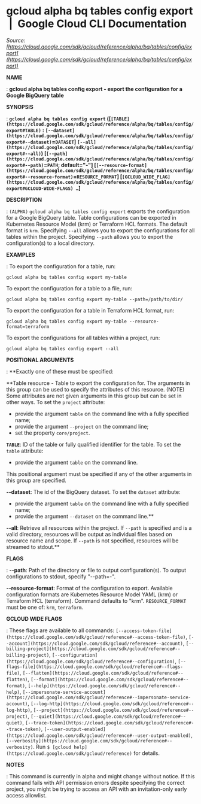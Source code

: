 # gcloud alpha bq tables config export  |  Google Cloud CLI Documentation

*Source: [https://cloud.google.com/sdk/gcloud/reference/alpha/bq/tables/config/export](https://cloud.google.com/sdk/gcloud/reference/alpha/bq/tables/config/export)*

**NAME**

: **gcloud alpha bq tables config export - export the configuration for a Google BigQuery table**

**SYNOPSIS**

: **`gcloud alpha bq tables config export` ([`[TABLE](https://cloud.google.com/sdk/gcloud/reference/alpha/bq/tables/config/export#TABLE)` : `[--dataset](https://cloud.google.com/sdk/gcloud/reference/alpha/bq/tables/config/export#--dataset)`=`DATASET`] `[--all](https://cloud.google.com/sdk/gcloud/reference/alpha/bq/tables/config/export#--all)`) [`[--path](https://cloud.google.com/sdk/gcloud/reference/alpha/bq/tables/config/export#--path)`=`PATH`; default="-"] [`[--resource-format](https://cloud.google.com/sdk/gcloud/reference/alpha/bq/tables/config/export#--resource-format)`=`RESOURCE_FORMAT`] [`[GCLOUD_WIDE_FLAG](https://cloud.google.com/sdk/gcloud/reference/alpha/bq/tables/config/export#GCLOUD-WIDE-FLAGS) …`]**

**DESCRIPTION**

: `(ALPHA)` `gcloud alpha bq tables config export` exports
the configuration for a Google BigQuery table.
Table configurations can be exported in Kubernetes Resource Model (krm) or
Terraform HCL formats. The default format is `krm`.
Specifying `--all` allows you to export the configurations for all
tables within the project.
Specifying `--path` allows you to export the configuration(s) to a
local directory.

**EXAMPLES**

: To export the configuration for a table, run:

```
gcloud alpha bq tables config export my-table
```

To export the configuration for a table to a file, run:

```
gcloud alpha bq tables config export my-table --path=/path/to/dir/
```

To export the configuration for a table in Terraform HCL format, run:

```
gcloud alpha bq tables config export my-table --resource-format=terraform
```

To export the configurations for all tables within a project, run:

```
gcloud alpha bq tables config export --all
```

**POSITIONAL ARGUMENTS**

: **Exactly one of these must be specified:

**Table resource - Table to export the configuration for. The arguments in this
group can be used to specify the attributes of this resource. (NOTE) Some
attributes are not given arguments in this group but can be set in other ways.
To set the `project` attribute:

- provide the argument `table` on the command line with a fully
specified name;
- provide the argument `--project` on the command line;
- set the property `core/project`.

**`TABLE`**:
ID of the table or fully qualified identifier for the table.
To set the `table` attribute:

- provide the argument `table` on the command line.

This positional argument must be specified if any of the other arguments in this
group are specified.

**--dataset**:
The id of the BigQuery dataset.
To set the `dataset` attribute:

- provide the argument `table` on the command line with a fully
specified name;
- provide the argument `--dataset` on the command line.**

**--all**:
Retrieve all resources within the project. If `--path` is specified
and is a valid directory, resources will be output as individual files based on
resource name and scope. If `--path` is not specified, resources will
be streamed to stdout.**

**FLAGS**

: **--path**:
Path of the directory or file to output configuration(s). To output
configurations to stdout, specify "--path=-".

**--resource-format**:
Format of the configuration to export. Available configuration formats are
Kubernetes Resource Model YAML (krm) or Terraform HCL (terraform). Command
defaults to "krm". `RESOURCE_FORMAT` must be one of:
`krm`, `terraform`.

**GCLOUD WIDE FLAGS**

: These flags are available to all commands: `[--access-token-file](https://cloud.google.com/sdk/gcloud/reference#--access-token-file)`,
`[--account](https://cloud.google.com/sdk/gcloud/reference#--account)`, `[--billing-project](https://cloud.google.com/sdk/gcloud/reference#--billing-project)`,
`[--configuration](https://cloud.google.com/sdk/gcloud/reference#--configuration)`,
`[--flags-file](https://cloud.google.com/sdk/gcloud/reference#--flags-file)`,
`[--flatten](https://cloud.google.com/sdk/gcloud/reference#--flatten)`, `[--format](https://cloud.google.com/sdk/gcloud/reference#--format)`, `[--help](https://cloud.google.com/sdk/gcloud/reference#--help)`, `[--impersonate-service-account](https://cloud.google.com/sdk/gcloud/reference#--impersonate-service-account)`,
`[--log-http](https://cloud.google.com/sdk/gcloud/reference#--log-http)`,
`[--project](https://cloud.google.com/sdk/gcloud/reference#--project)`, `[--quiet](https://cloud.google.com/sdk/gcloud/reference#--quiet)`, `[--trace-token](https://cloud.google.com/sdk/gcloud/reference#--trace-token)`, `[--user-output-enabled](https://cloud.google.com/sdk/gcloud/reference#--user-output-enabled)`,
`[--verbosity](https://cloud.google.com/sdk/gcloud/reference#--verbosity)`.
Run `$ [gcloud help](https://cloud.google.com/sdk/gcloud/reference)` for details.

**NOTES**

: This command is currently in alpha and might change without notice. If this
command fails with API permission errors despite specifying the correct project,
you might be trying to access an API with an invitation-only early access
allowlist.